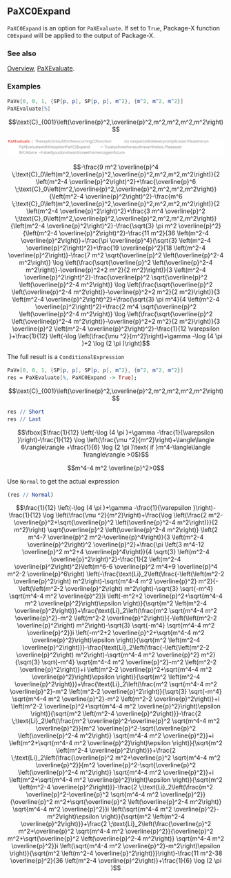 ## PaXC0Expand

`PaXC0Expand` is an option for `PaXEvaluate`. If set to `True`, Package-X function `C0Expand` will be applied to the output of Package-X.

### See also

[Overview](Extra/FeynHelpers.md), [PaXEvaluate](PaXEvaluate.md).

### Examples

```mathematica
PaVe[0, 0, 1, {SP[p, p], SP[p, p], m^2}, {m^2, m^2, m^2}]
PaXEvaluate[%]
```

$$\text{C}_{001}\left(\overline{p}^2,\overline{p}^2,m^2,m^2,m^2,m^2\right)$$

![04ohum5f7la9s](img/04ohum5f7la9s.svg)

$$-\frac{9 m^2 \overline{p}^4 \;\text{C}_0\left(m^2,\overline{p}^2,\overline{p}^2,m^2,m^2,m^2\right)}{2 \left(m^2-4 \overline{p}^2\right)^2}+\frac{\overline{p}^6 \;\text{C}_0\left(m^2,\overline{p}^2,\overline{p}^2,m^2,m^2,m^2\right)}{\left(m^2-4 \overline{p}^2\right)^2}-\frac{m^6 \;\text{C}_0\left(m^2,\overline{p}^2,\overline{p}^2,m^2,m^2,m^2\right)}{2 \left(m^2-4 \overline{p}^2\right)^2}+\frac{3 m^4 \overline{p}^2 \;\text{C}_0\left(m^2,\overline{p}^2,\overline{p}^2,m^2,m^2,m^2\right)}{\left(m^2-4 \overline{p}^2\right)^2}-\frac{\sqrt{3} \pi  m^2 \overline{p}^2}{\left(m^2-4 \overline{p}^2\right)^2}-\frac{11 m^2}{36 \left(m^2-4 \overline{p}^2\right)}+\frac{\pi  \overline{p}^4}{\sqrt{3} \left(m^2-4 \overline{p}^2\right)^2}+\frac{19 \overline{p}^2}{18 \left(m^2-4 \overline{p}^2\right)}-\frac{7 m^2 \sqrt{\overline{p}^2 \left(\overline{p}^2-4 m^2\right)} \log \left(\frac{\sqrt{\overline{p}^2 \left(\overline{p}^2-4 m^2\right)}-\overline{p}^2+2 m^2}{2 m^2}\right)}{3 \left(m^2-4 \overline{p}^2\right)^2}-\frac{\overline{p}^2 \sqrt{\overline{p}^2 \left(\overline{p}^2-4 m^2\right)} \log \left(\frac{\sqrt{\overline{p}^2 \left(\overline{p}^2-4 m^2\right)}-\overline{p}^2+2 m^2}{2 m^2}\right)}{3 \left(m^2-4 \overline{p}^2\right)^2}+\frac{\sqrt{3} \pi  m^4}{4 \left(m^2-4 \overline{p}^2\right)^2}+\frac{2 m^4 \sqrt{\overline{p}^2 \left(\overline{p}^2-4 m^2\right)} \log \left(\frac{\sqrt{\overline{p}^2 \left(\overline{p}^2-4 m^2\right)}-\overline{p}^2+2 m^2}{2 m^2}\right)}{3 \overline{p}^2 \left(m^2-4 \overline{p}^2\right)^2}-\frac{1}{12 \varepsilon }+\frac{1}{12} \left(-\log \left(\frac{\mu ^2}{m^2}\right)+\gamma -\log (4 \pi )+2 \log (2 \pi )\right)$$

The full result is a `ConditionalExpression`

```mathematica
PaVe[0, 0, 1, {SP[p, p], SP[p, p], m^2}, {m^2, m^2, m^2}]
res = PaXEvaluate[%, PaXC0Expand -> True];
```

$$\text{C}_{001}\left(\overline{p}^2,\overline{p}^2,m^2,m^2,m^2,m^2\right)$$

```mathematica
res // Short
res // Last
```

$$\fbox{$\frac{1}{12} \left(-\log (4 \pi )+\gamma -\frac{1}{\varepsilon }\right)-\frac{1}{12} \log \left(\frac{\mu ^2}{m^2}\right)+\langle\langle 6\rangle\rangle +\frac{1}{6} \log (2 \pi )\text{ if }m^4-\langle\langle 1\rangle\rangle >0$}$$

$$m^4-4 m^2 \overline{p}^2>0$$

Use `Normal` to get the actual expression

```mathematica
(res // Normal)
```

$$\frac{1}{12} \left(-\log (4 \pi )+\gamma -\frac{1}{\varepsilon }\right)-\frac{1}{12} \log \left(\frac{\mu ^2}{m^2}\right)+\frac{\log \left(\frac{2 m^2-\overline{p}^2+\sqrt{\overline{p}^2 \left(\overline{p}^2-4 m^2\right)}}{2 m^2}\right) \sqrt{\overline{p}^2 \left(\overline{p}^2-4 m^2\right)} \left(2 m^4-7 \overline{p}^2 m^2-\overline{p}^4\right)}{3 \left(m^2-4 \overline{p}^2\right)^2 \overline{p}^2}+\frac{\pi  \left(3 m^4-12 \overline{p}^2 m^2+4 \overline{p}^4\right)}{4 \sqrt{3} \left(m^2-4 \overline{p}^2\right)^2}-\frac{1}{2 \left(m^2-4 \overline{p}^2\right)^2}\left(m^6-6 \overline{p}^2 m^4+9 \overline{p}^4 m^2-2 \overline{p}^6\right) \left(-\frac{\text{Li}_2\left(\frac{-\left(\left(m^2-2 \overline{p}^2\right) m^2\right)-\sqrt{m^4-4 m^2 \overline{p}^2} m^2}{-\left(\left(m^2-2 \overline{p}^2\right) m^2\right)-\sqrt{3} \sqrt{-m^4} \sqrt{m^4-4 m^2 \overline{p}^2}}i \left(-m^2+2 \overline{p}^2+\sqrt{m^4-4 m^2 \overline{p}^2}\right)\epsilon \right)}{\sqrt{m^2 \left(m^2-4 \overline{p}^2\right)}}+\frac{\text{Li}_2\left(\frac{m^2 \sqrt{m^4-4 m^2 \overline{p}^2}-m^2 \left(m^2-2 \overline{p}^2\right)}{-\left(\left(m^2-2 \overline{p}^2\right) m^2\right)-\sqrt{3} \sqrt{-m^4} \sqrt{m^4-4 m^2 \overline{p}^2}}i \left(-m^2+2 \overline{p}^2+\sqrt{m^4-4 m^2 \overline{p}^2}\right)\epsilon \right)}{\sqrt{m^2 \left(m^2-4 \overline{p}^2\right)}}-\frac{\text{Li}_2\left(\frac{-\left(\left(m^2-2 \overline{p}^2\right) m^2\right)-\sqrt{m^4-4 m^2 \overline{p}^2} m^2}{\sqrt{3} \sqrt{-m^4} \sqrt{m^4-4 m^2 \overline{p}^2}-m^2 \left(m^2-2 \overline{p}^2\right)}+i \left(m^2-2 \overline{p}^2+\sqrt{m^4-4 m^2 \overline{p}^2}\right)\epsilon \right)}{\sqrt{m^2 \left(m^2-4 \overline{p}^2\right)}}+\frac{\text{Li}_2\left(\frac{m^2 \sqrt{m^4-4 m^2 \overline{p}^2}-m^2 \left(m^2-2 \overline{p}^2\right)}{\sqrt{3} \sqrt{-m^4} \sqrt{m^4-4 m^2 \overline{p}^2}-m^2 \left(m^2-2 \overline{p}^2\right)}+i \left(m^2-2 \overline{p}^2+\sqrt{m^4-4 m^2 \overline{p}^2}\right)\epsilon \right)}{\sqrt{m^2 \left(m^2-4 \overline{p}^2\right)}}-\frac{2 \;\text{Li}_2\left(\frac{m^2 \overline{p}^2-\overline{p}^2 \sqrt{m^4-4 m^2 \overline{p}^2}}{m^2 \overline{p}^2-\sqrt{\overline{p}^2 \left(\overline{p}^2-4 m^2\right)} \sqrt{m^4-4 m^2 \overline{p}^2}}+i \left(m^2+\sqrt{m^4-4 m^2 \overline{p}^2}\right)\epsilon \right)}{\sqrt{m^2 \left(m^2-4 \overline{p}^2\right)}}+\frac{2 \;\text{Li}_2\left(\frac{\overline{p}^2 m^2+\overline{p}^2 \sqrt{m^4-4 m^2 \overline{p}^2}}{m^2 \overline{p}^2-\sqrt{\overline{p}^2 \left(\overline{p}^2-4 m^2\right)} \sqrt{m^4-4 m^2 \overline{p}^2}}+i \left(m^2+\sqrt{m^4-4 m^2 \overline{p}^2}\right)\epsilon \right)}{\sqrt{m^2 \left(m^2-4 \overline{p}^2\right)}}-\frac{2 \;\text{Li}_2\left(\frac{m^2 \overline{p}^2-\overline{p}^2 \sqrt{m^4-4 m^2 \overline{p}^2}}{\overline{p}^2 m^2+\sqrt{\overline{p}^2 \left(\overline{p}^2-4 m^2\right)} \sqrt{m^4-4 m^2 \overline{p}^2}}i \left(\sqrt{m^4-4 m^2 \overline{p}^2}-m^2\right)\epsilon \right)}{\sqrt{m^2 \left(m^2-4 \overline{p}^2\right)}}+\frac{2 \;\text{Li}_2\left(\frac{\overline{p}^2 m^2+\overline{p}^2 \sqrt{m^4-4 m^2 \overline{p}^2}}{\overline{p}^2 m^2+\sqrt{\overline{p}^2 \left(\overline{p}^2-4 m^2\right)} \sqrt{m^4-4 m^2 \overline{p}^2}}i \left(\sqrt{m^4-4 m^2 \overline{p}^2}-m^2\right)\epsilon \right)}{\sqrt{m^2 \left(m^2-4 \overline{p}^2\right)}}\right)-\frac{11 m^2-38 \overline{p}^2}{36 \left(m^2-4 \overline{p}^2\right)}+\frac{1}{6} \log (2 \pi )$$